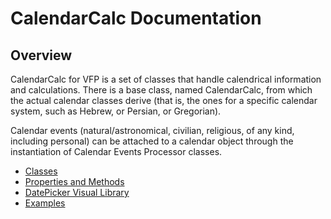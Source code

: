 # CalendarCalc Documentation

## Overview

CalendarCalc for VFP is a set of classes that handle calendrical information and calculations. There is a base class, named CalendarCalc, from which the actual calendar classes derive (that is, the ones for a specific calendar system, such as Hebrew, or Persian, or Gregorian).

Calendar events (natural/astronomical, civilian, religious, of any kind, including personal) can be attached to a calendar object through the instantiation of Calendar Events Processor classes. 

* [Classes](classes.md "Classes")
* [Properties and Methods](pem.md "Properties and Methods")
* [DatePicker Visual Library](datepicker.md "DatePicker")
* [Examples](examples.md "Examples")
